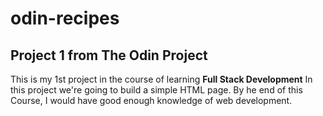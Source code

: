 # odin-recipes
## Project 1 from The Odin Project

This is my 1st project in the course of learning **Full Stack Development**
In this project we're going to build a simple HTML page.
By he end of this Course, I would have good enough knowledge of web development.